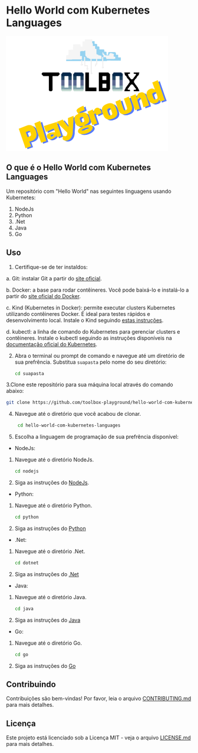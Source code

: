 # Hello World com Kubernetes Languages
![Toolbox Playground](img/toolbox-playground.png)

## O que é o Hello World com Kubernetes Languages

Um repositório com "Hello World" nas seguintes linguagens usando Kubernetes:

1. NodeJs
2. Python
3. .Net
4. Java
5. Go

## Uso

1. Certifique-se de ter instaldos:

a. Git: instalar Git a partir do [site oficial](https://git-scm.com/downloads).

b. Docker: a base para rodar contêineres. Você pode baixá-lo e instalá-lo a partir do [site oficial do Docker](https://docs.docker.com/get-docker/).

c. Kind (Kubernetes in Docker): permite executar clusters Kubernetes utilizando contêineres Docker. É ideal para testes rápidos e desenvolvimento local. Instale o Kind seguindo [estas instruções](https://kind.sigs.k8s.io/docs/user/quick-start/#installation).

d. kubectl: a linha de comando do Kubernetes para gerenciar clusters e contêineres. Instale o kubectl seguindo as instruções disponíveis na [documentação oficial do Kubernetes](https://kubernetes.io/releases/download/#kubectl).

2. Abra o terminal ou prompt de comando e navegue até um diretório de sua prefrência. Substitua `suapasta` pelo nome do seu diretório:
   ```bash
   cd suapasta
   ```

3.Clone este repositório para sua máquina local através do comando abaixo:
```bash
git clone https://github.com/toolbox-playground/hello-world-com-kubernetes-languages.git
```

4. Navegue até o diretório que você acabou de clonar.

   ```bash
    cd hello-world-com-kubernetes-languages
   ```

5. Escolha a linguagem de programação de sua prefrência disponível:

- NodeJs:

1. Navegue até o diretório NodeJs.
   ```bash
   cd nodejs
   ```
2. Siga as instruções do [NodeJs](./nodejs/README.md).

- Python:

1. Navegue até o diretório Python.
   ```bash
   cd python
   ```
2. Siga as instruções do [Python](./python/README.md)

- .Net:

1. Navegue até o diretório .Net.
   ```bash
   cd dotnet
   ```
2. Siga as instruções do [.Net](./dotnet/README.md)

- Java:

1. Navegue até o diretório Java.
   ```bash
   cd java
   ```
2. Siga as instruções do [Java](./java/README.md)

- Go:

1. Navegue até o diretório Go.
   ```bash
   cd go
   ```
2. Siga as instruções do [Go](./go/README.md)

## Contribuindo

Contribuições são bem-vindas! Por favor, leia o arquivo [CONTRIBUTING.md](CONTRIBUTING.md) para mais detalhes.

## Licença

Este projeto está licenciado sob a Licença MIT - veja o arquivo [LICENSE.md](LICENSE.md) para mais detalhes.
